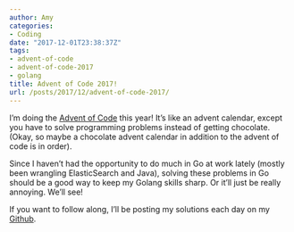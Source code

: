 ```yaml
---
author: Amy
categories:
- Coding
date: "2017-12-01T23:38:37Z"
tags:
- advent-of-code
- advent-of-code-2017
- golang
title: Advent of Code 2017!
url: /posts/2017/12/advent-of-code-2017/
---
```


I&#8217;m doing the [Advent of Code](http://adventofcode.com/) this year! It&#8217;s like an advent calendar, except you have to solve programming problems instead of getting chocolate. (Okay, so maybe a chocolate advent calendar in addition to the advent of code is in order).

Since I haven&#8217;t had the opportunity to do much in Go at work lately (mostly been wrangling ElasticSearch and Java), solving these problems in Go should be a good way to keep my Golang skills sharp. Or it&#8217;ll just be really annoying. We&#8217;ll see!

If you want to follow along, I&#8217;ll be posting my solutions each day on my [Github](https://github.com/aschlesener/advent-of-code-2017).